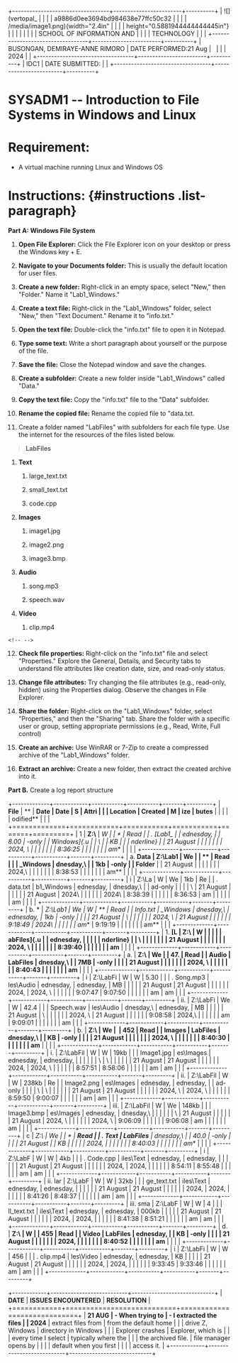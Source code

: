 +----------------------------------+------------------------+----------+
| ![](vertopal_                    |                        |          |
| a9886d0ee3694bd984638e77ffc50c32 |                        |          |
| /media/image1.png){width="2.4in" |                        |          |
| height="0.5881944444444445in"}   |                        |          |
|                                  |                        |          |
| SCHOOL OF INFORMATION AND        |                        |          |
| TECHNOLOGY                       |                        |          |
+----------------------------------+------------------------+----------+
| BUSONGAN, DEMIRAYE-ANNE RIMORO   | DATE PERFORMED:21 Aug  |          |
|                                  | 2024                   |          |
+----------------------------------+------------------------+----------+
| IDC1                             | DATE SUBMITTED:        |          |
+----------------------------------+------------------------+----------+

# SYSADM1 -- Introduction to File Systems in Windows and Linux

# Requirement: 

-   A virtual machine running Linux and Windows OS

# Instructions:  {#instructions .list-paragraph}

**Part A: Windows File System**

1.  **Open File Explorer:** Click the File Explorer icon on your desktop
    or press the Windows key + E.

2.  **Navigate to your Documents folder:** This is usually the default
    location for user files.

3.  **Create a new folder:** Right-click in an empty space, select
    \"New,\" then \"Folder.\" Name it \"Lab1_Windows.\"

4.  **Create a text file:** Right-click in the \"Lab1_Windows\" folder,
    select \"New,\" then \"Text Document.\" Rename it to \"info.txt.\"

5.  **Open the text file:** Double-click the \"info.txt\" file to open
    it in Notepad.

6.  **Type some text:** Write a short paragraph about yourself or the
    purpose of the file.

7.  **Save the file:** Close the Notepad window and save the changes.

8.  **Create a subfolder:** Create a new folder inside \"Lab1_Windows\"
    called \"Data.\"

9.  **Copy the text file:** Copy the \"info.txt\" file to the \"Data\"
    subfolder.

10. **Rename the copied file:** Rename the copied file to \"data.txt.

11. Create a folder named \"LabFiles\" with subfolders for each file
    type. Use the internet for the resources of the files listed below.

> **LabFiles**

1.  **Text**

    1.  large_text.txt

    2.  small_text.txt

    3.  code.cpp

2.  **Images**

    1.  image1.jpg

    2.  image2.png

    3.  image3.bmp

3.  **Audio**

    1.  song.mp3

    2.  speech.wav

4.  **Video**

    1.  clip.mp4

```{=html}
<!-- -->
```
12. **Check file properties:** Right-click on the \"info.txt\" file and
    select \"Properties.\" Explore the General, Details, and Security
    tabs to understand file attributes like creation date, size, and
    read-only status.

13. **Change file attributes:** Try changing the file attributes (e.g.,
    read-only, hidden) using the Properties dialog. Observe the changes
    in File Explorer.

14. **Share the folder:** Right-click on the \"Lab1_Windows\" folder,
    select \"Properties,\" and then the \"Sharing\" tab. Share the
    folder with a specific user or group, setting appropriate
    permissions (e.g., Read, Write, Full control)

15. **Create an archive:** Use WinRAR or 7-Zip to create a compressed
    archive of the \"Lab1_Windows\" folder.

16. **Extract an archive:** Create a new folder, then extract the
    created archive into it.

**Part B.** Create a log report structure

+-------------+------------+-----------+-----------+-------+---------+
| **File**    | **         | **Date    | **Date    | **S   | **Attri |
|             | Location** | Created** | M         | ize** | butes** |
|             |            |           | odified** |       |         |
+=============+============+===========+===========+=======+=========+
| 1           | **Z:\\**   | **W       |           | *     | **Read  |
| .  **[Lab1_ |            | ednesday, |           | *8.00 | -only** |
| Windows]{.u |            | ‎\         |           | KB**  |         |
| nderline}** |            | 21 ‎August |           |       |         |
|             |            | ‎2024, ‏‎\   |           |       |         |
|             |            | 8:36:25   |           |       |         |
|             |            | am**      |           |       |         |
+-------------+------------+-----------+-----------+-------+---------+
| a.  **Data  | **Z:\\Lab1 | **We      |           | **    | **Read  |
|             | _Windows** | dnesday,\ |           | 1kb** | -only** |
|    Folder** |            | ‎21 ‎August |           |       |         |
|             |            | ‎2024,\    |           |       |         |
|             |            | ‏‎8:38:53   |           |       |         |
|             |            | am**      |           |       |         |
+-------------+------------+-----------+-----------+-------+---------+
| i           | Z:\\La     | W         | We        | 1kb   | Re      |
| .  data.txt | b1_Windows | ednesday, | dnesday,\ |       | ad-only |
|             |            | ‎\         | ‎21 ‎August |       |         |
|             |            | 21 ‎August | ‎2024\     |       |         |
|             |            | ‎2024\     | ‏‎8:38:39   |       |         |
|             |            | 8:36:53   | am        |       |         |
|             |            | am        |           |       |         |
+-------------+------------+-----------+-----------+-------+---------+
| b.  *       | **Z:\\Lab1 | **‎We      | **‎W       | **    | **Read  |
| *Info.txt** | _Windows** | dnesday,\ | ednesday, | 1kb** | -only** |
|             |            | ‎21 ‎August | ‎\         |       |         |
|             |            | ‎2024, ‏‎\   | 21 ‎August |       |         |
|             |            | 9:18:49   | ‎2024\     |       |         |
|             |            | am**      | ‏‎9:19:19   |       |         |
|             |            |           | am**      |       |         |
+-------------+------------+-----------+-----------+-------+---------+
| 1.  **[L    | **Z:\\**   | **‎W       |           |       |         |
| abFiles]{.u |            | ednesday, |           |       |         |
| nderline}** |            | ‎\         |           |       |         |
|             |            | 21 ‎August |           |       |         |
|             |            | ‎2024, ‏‎\   |           |       |         |
|             |            | 8:39:40   |           |       |         |
|             |            | am**      |           |       |         |
+-------------+------------+-----------+-----------+-------+---------+
| a.          | **Z:\\     | **We      |           | **47. | **Read  |
|   **Audio** | LabFiles** | dnesday,\ |           | 7MB** | -only** |
|             |            | ‎21 ‎August |           |       |         |
|             |            | ‎2024, ‏‎\   |           |       |         |
|             |            | 8:40:43   |           |       |         |
|             |            | am**      |           |       |         |
+-------------+------------+-----------+-----------+-------+---------+
| i           | Z:\\LabFi  | W         | W         | 5.30  |         |
| .  Song.mp3 | les\\Audio | ednesday, | ednesday, | MB    |         |
|             |            | ‎21 ‎August | ‎21 ‎August |       |         |
|             |            | ‎2024,     | ‎2024, ‏‎\   |       |         |
|             |            | ‏‎9:07:47   | 9:07:50   |       |         |
|             |            | am        | am        |       |         |
+-------------+------------+-----------+-----------+-------+---------+
| ii.         | Z:\\LabFi  | We        | W         | 42.4  |         |
|  Speech.wav | les\\Audio | dnesday,\ | ednesday, | MB    |         |
|             |            | ‎21 ‎August | ‎\         |       |         |
|             |            | ‎2024, ‏‎\   | 21 ‎August |       |         |
|             |            | 9:08:58   | ‎2024,\    |       |         |
|             |            | am        | ‏‎9:09:01   |       |         |
|             |            |           | am        |       |         |
+-------------+------------+-----------+-----------+-------+---------+
| b.          | **Z:\\     | **‎We      | **‎**      | **452 | **Read  |
|  **Images** | LabFiles** | dnesday,\ |           | KB**  | -only** |
|             |            | ‎21 ‎August |           |       |         |
|             |            | ‎2024, ‏‎\   |           |       |         |
|             |            | 8:40:30   |           |       |         |
|             |            | am**      |           |       |         |
+-------------+------------+-----------+-----------+-------+---------+
| i.          | Z:\\LabFil | W         | W         | 19kb  |         |
|  Image1.jpg | es\\Images | ednesday, | ednesday, |       |         |
|             |            | ‎\         | ‎\         |       |         |
|             |            | 21 ‎August | 21 ‎August |       |         |
|             |            | ‎2024,     | ‎2024, ‏‎\   |       |         |
|             |            | ‏‎8:57:51   | 8:58:06   |       |         |
|             |            | am        | am        |       |         |
+-------------+------------+-----------+-----------+-------+---------+
| ii.         | Z:\\LabFil | W         | ‎W         | 238kb | Re      |
|  Image2.png | es\\Images | ednesday, | ednesday, |       | ad-only |
|             |            | ‎\         | ‎\         |       |         |
|             |            | 21 ‎August | 21 ‎August |       |         |
|             |            | ‎2024, ‏‎\   | ‎2024, ‏‎\   |       |         |
|             |            | 8:59:50   | 9:00:07   |       |         |
|             |            | am        | am        |       |         |
+-------------+------------+-----------+-----------+-------+---------+
| iii.        | Z:\\LabFil | ‎W         | We        | 148kb |         |
|  Image3.bmp | es\\Images | ednesday, | dnesday,\ |       |         |
|             |            | ‎\         | ‎21 ‎August |       |         |
|             |            | 21 ‎August | ‎2024, ‏‎\   |       |         |
|             |            | ‎2024, ‏‎\   | 9:06:09   |       |         |
|             |            | 9:06:08   | am        |       |         |
|             |            | am        |           |       |         |
+-------------+------------+-----------+-----------+-------+---------+
| c           | **Z:\\     | **We      |           | *     | **Read  |
| .  **Text** | LabFiles** | dnesday,\ |           | *40.0 | -only** |
|             |            | ‎21 ‎August |           | KB**  |         |
|             |            | ‎2024,     |           |       |         |
|             |            | ‏‎8:40:03   |           |       |         |
|             |            | am**      |           |       |         |
+-------------+------------+-----------+-----------+-------+---------+
| i           | Z:\\LabF   | ‎W         | W         | 4kb   |         |
| .  Code.cpp | iles\\Text | ednesday, | ednesday, |       |         |
|             |            | ‎21 ‎August | ‎21 ‎August |       |         |
|             |            | ‎2024,     | ‎2024,     |       |         |
|             |            | ‏‎8:54:11   | ‏‎8:55:48   |       |         |
|             |            | am        | am        |       |         |
+-------------+------------+-----------+-----------+-------+---------+
| ii. lar     | Z:\\LabF   | W         | W         | 32kb  |         |
| ge_text.txt | iles\\Text | ednesday, | ednesday, |       |         |
|             |            | ‎21 ‎August | ‎21 ‎August |       |         |
|             |            | ‎2024,     | ‎2024,     |       |         |
|             |            | ‏‎8:41:26   | ‏‎8:48:37   |       |         |
|             |            | am        | am        |       |         |
+-------------+------------+-----------+-----------+-------+---------+
| iii. sma    | Z:\\LabF   | W         | ‎W         | 4     |         |
| ll_text.txt | iles\\Text | ednesday, | ednesday, | 000kb |         |
|             |            | ‎21 ‎August | ‎21 ‎August |       |         |
|             |            | ‎2024,     | ‎2024,     |       |         |
|             |            | ‏‎8:41:38   | ‏‎8:51:21   |       |         |
|             |            | am        | am        |       |         |
+-------------+------------+-----------+-----------+-------+---------+
| d.          | **Z:\\     | **W       |           | **455 | **Read  |
|   **Video** | LabFiles** | ednesday, |           | KB**  | -only** |
|             |            | ‎21 ‎August |           |       |         |
|             |            | ‎2024,     |           |       |         |
|             |            | ‏‎8:40:52   |           |       |         |
|             |            | am**      |           |       |         |
+-------------+------------+-----------+-----------+-------+---------+
| i           | Z:\\LabFi  | ‎W         | ‎W         | 456   |         |
| .  clip.mp4 | les\\Video | ednesday, | ednesday, | KB    |         |
|             |            | ‎21 ‎August | ‎21 ‎August |       |         |
|             |            | ‎2024,     | ‎2024,     |       |         |
|             |            | ‏‎9:33:45   | ‏‎9:33:46   |       |         |
|             |            | am        | am        |       |         |
+-------------+------------+-----------+-----------+-------+---------+

+------------+---------------------------+-----------------------------+
| **DATE**   | **ISSUES ENCOUNTERED**    | **RESOLUTION**              |
+============+===========================+=============================+
| **21 AUG   | -   When trying to        | -   I extracted the files   |
| 2024**     |     extract files from    |     from the default home   |
|            |     drive Z, Windows      |     directory in Windows    |
|            |     Explorer crashes      |     Explorer, which is      |
|            |     every time I select   |     typically where the     |
|            |     the archived file.    |     file manager opens by   |
|            |                           |     default when you first  |
|            |                           |     access it.              |
+------------+---------------------------+-----------------------------+

